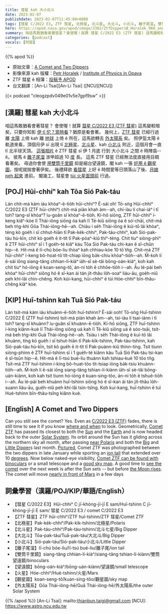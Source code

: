 ```yaml
---
title: 彗星 kah 大小北斗
date: 2023-02-07
publishdate: 2023-02-07T11:45:00+0800
tags: [彗星 C/2022 E3, ZTF 彗星, 北極星, 北斗星, 大北斗, 小北斗, 離子尾溜, 雙筒千里鏡, 細台望遠鏡, 火星, 觀星圖, 外太陽系]
hero: https://apod.nasa.gov/apod/image/2302/ZtfDippersB_Horalek_960_annotated.jpg
summary: 咱這馬敢猶看會著彗星？會使喔！就算 彗星 C/2022 E3 (ZTF 彗星) 這馬變較暗矣，只要你知影伊 tī 佗？當時看？猶原是看會著。
categories: [podcast]
vocals: [阿錕]
---
```


{{% apod %}}

- 原始文章：[A Comet and Two Dippers](https://apod.nasa.gov/apod/ap230207.html)
- 影像來源 kah 版權：[Petr Horalek](https://www.petrhoralek.com/#about-1) / [Institute of Physics in Opava](https://www.slu.cz/phys/en/)
- ZTF 彗星 ê 相簿：[投稿予 APOD](https://www.facebook.com/media/set/?set=a.172146088847310&type=3)
- 台文翻譯：[An-Li Tsai][An-Li Tsai] ([NCU][NCU])

{{< podcast "cleogzpdv049e01v5e7gpf9sw" >}}

## [漢羅] 彗星 kah 大小北斗
咱這馬敢猶看會著彗星？
會使喔！就算 [彗星 C/2022 E3 (ZTF 彗星)][C/2022 E3 (ZTF)] 這馬變較暗矣，只要你知影 [伊 tī 佗？當時看][where and when]？猶原是看會著。
幾何上，[ZTF 彗星][Comet ZTF] 已經行過離 [太陽][Sun] 上倚 kah 離 [地球][Earth] 上倚 ê 所在，這馬欲轉去 [外太陽系][Solar System] 矣。
照伊踅太陽 ê 軌道來看，頂個月伊 sī 出現 tī [北極星][near Polaris]、[北斗星][Big]、kah [小北斗][Little Dipper] 附近，這個月會一直 tī 北半球天頂。
[這張相片][Pictured] ê ZTF 彗星 sī 伊 1 月底 行到 大小北斗 之間 ê 時陣翕--ê。
彼馬 ê [離子尾溜][ion tail] 湠甲超過 10 [度][degrees] 長。
這馬 ZTF 彗星 已經無法度直接用目睭看著矣。
毋過你會使 [用雙筒千里鏡][Comet ZTF can be found with binoculars] 抑是細台望遠鏡，閣 kah 一張 [好用 ê 觀星圖][good sky map]，按呢就揣會著伊矣。
後禮拜欲 [看彗星][see the comet] 上好 ê 時間愛等日頭落山了後、[月娘 peh 起來][the Moon rises] 進前。
閣幾工，彗星會 [tùi 火星面頭前][nearly in front of Mars] 行過。


## [POJ] Hūi-chhiⁿ kah Tōa Sió Pak-táu
Lán chit-má kám iáu khòaⁿ-ē-tio̍h hūi-chhiⁿ?
Ē-sái o͘h!
Tō-sǹg Hūi-chhiⁿ C/2022 E3 (ZTF hūi-chhiⁿ) chit-má piàn khah àm--ah, chí-iàu lí chai-iáⁿ i tī toh? tang-sî khòaⁿ? iu-goân sī khòaⁿ-ē-tio̍h.
Kí-hô siōng, ZTF hūi-chhiⁿ í-keng kiâⁿ-kòe lī Thài-iông siōng óa kah lī Tē-kiû siōng óa ê só͘-chāi, chit-má beh tńg-khì Gōa Thài-iông-hē--ah.
Chiàu i se̍h Thài-iông ê kúi-tō lâi khòaⁿ, téng kò goe̍h i sī chhut-hiān tī Pak-ke̍k-chhiⁿ, Pak-táu-chhiⁿ, kah Sió-pak-táu hù-kīn, chit kò goe̍h ē it-ti̍t tī Pak-pòaⁿ-kiû thiⁿ-téng.
Chit tiuⁿ siòng-phìⁿ ê ZTF hūi-chhiⁿ sī i 1 goe̍h-té kiâⁿ kàu Tōa Sió Pak-táu chi-kan ê sî-chūn hip--ê.
Hit-má ê lī-chú bóe-liu thòaⁿ kah chhiau-kòe 10 tō͘ tn̂g.
Chit-má ZTF hūi-chhiⁿ í-keng bô-hoat-tō͘ ti̍t-chiap iōng ba̍k-chiu khòaⁿ-tio̍h--ah.
M̄-koh lí ē-sái iōng siang-tâng chhian-lí-kiàⁿ ia̍h-sī sè-tâi bōng-oán-kiàⁿ, koh kah chit tiuⁿ hó-iōng ê koan-seng-tô͘, án-ni to̍h ē chhōe-tio̍h i--ah.
Āu lé-pài beh khòaⁿ hūi-chhiⁿ siōng hó ê sî-kan ài tán ji̍t-thâu lo̍h-soaⁿ liáu-āu, goe̍h-niû peh khí-lâi chìn-chêng.
Koh kúi-kang, hūi-chhiⁿ ē tùi Hóe-chhiⁿ bīn-thâu-chêng kiâⁿ kòe.

## [KIP] Huī-tshinn kah Tuā Sió Pak-táu
Lán tsit-má kám iáu khuànn-ē-tio̍h huī-tshinn?
Ē-sái ooh!
Tō-sǹg Huī-tshinn C/2022 È (ZTF huī-tshinn) tsit-má piàn khah àm--ah, tsí-iàu lí tsai-iánn i tī toh? tang-sî khuànn? iu-guân sī khuànn-ē-tio̍h.
Kí-hô siōng, ZTF huī-tshinn í-king kiânn-kuè lī Thài-iông siōng uá kah lī Tē-kiû siōng uá ê sóo-tsāi, tsit-má beh tńg-khì Guā Thài-iông-hē--ah.
Tsiàu i se̍h Thài-iông ê kuí-tō lâi khuànn, tíng kò gue̍h i sī tshut-hiān tī Pak-ki̍k-tshinn, Pak-táu-tshinn, kah Sió-pak-táu hù-kīn, tsit kò gue̍h ē it-ti̍t tī Pak-puànn-kiû thinn-tíng.
Tsit tiunn siòng-phìnn ê ZTF huī-tshinn sī i 1 gue̍h-té kiânn kàu Tuā Sió Pak-táu tsi-kan ê sî-tsūn hip--ê.
Hit-má ê lī-tsú bué-liu thuànn kah tshiau-kuè 10 tōo tn̂g.
Tsit-má ZTF huī-tshinn í-king bô-huat-tōo ti̍t-tsiap iōng ba̍k-tsiu khuànn-tio̍h--ah.
M̄-koh lí ē-sái iōng siang-tâng tshian-lí-kiànn ia̍h-sī sè-tâi bōng-uán-kiànn, koh kah tsit tiunn hó-iōng ê kuan-sing-tôo, án-ni to̍h ē tshuē-tio̍h i--ah.
Āu lé-pài beh khuànn huī-tshinn siōng hó ê sî-kan ài tán ji̍t-thâu lo̍h-suann liáu-āu, gue̍h-niû peh khí-lâi tsìn-tsîng.
Koh kuí-kang, huī-tshinn ē tuì Hué-tshinn bīn-thâu-tsîng kiânn kuè.

## [English] A Comet and Two Dippers
Can you still see the comet?
Yes.
Even as [C/2022 E3 (ZTF)][C/2022 E3 (ZTF)] fades, there is still time to see it if you know [where and when][where and when] to look.
Geometrically, [Comet ZTF][Comet ZTF] has passed its closest to both the [Sun][Sun] and the [Earth][Earth] and is now headed back to the outer [Solar System][Solar System].
Its orbit around the Sun has it gliding across the northern sky all month, after passing [near Polaris][near Polaris] and both the [Big][Big] and [Little Dipper][Little Dipper]s last month.
[Pictured][Pictured], Comet ZTF was photographed between the two dippers in late January while sporting an [ion tail][ion tail] that extended over 10 [degrees][degrees].
Now below naked-eye visibility, [Comet ZTF can be found with binoculars][Comet ZTF can be found with binoculars] or a small telescope and a [good sky map][good sky map].
A good time to [see the comet][see the comet] over the next week is after the Sun sets -- but before [the Moon rises][the Moon rises].
The comet will move [nearly in front of Mars][nearly in front of Mars] in a few days

## 詞彙學習（漢羅/POJ/KIP/華語/English）
- 【彗星 C/2022 E3】Hūi-chhiⁿ C jī-khòng-jī-jī E sam/Huī-tshinn C jī-khòng-jī-jī E sam/ 彗星 C/2022 E3 / comet C/2022 E3
- 【ZTF 彗星】ZTF hūi-chhiⁿ/ZTF huī-tshinn/ZTF 彗星/Comet ZTF
- 【北極星】Pak-ke̍k-chhiⁿ/Pak-ki̍k-tshinn/北極星/Polaris
- 【北斗星】Pak-táu-chhiⁿ/Pak-táu-tshinn/北斗七星/Big Dipper
- 【大北斗】Tōa-pak-táu/Tuā-pak-táu/大北斗/Big Dipper
- 【小北斗】Sió-pak-táu/Sió-pak-táu/小北斗/Little Dipper
- 【離子尾溜】lī-chú bóe-liu/lī-tsú bué-liu/離子尾/ion tail
- 【雙筒千里鏡】siang-tâng chhian-lí-kiàⁿ/siang-tâng tshian-lí-kiànn/雙筒望遠鏡/binoculars
- 【望遠鏡】bōng-oán-kiàⁿ/bōng-uán-kiànn/望遠鏡/small telescope
- 【火星】Hóe-chhiⁿ/Hué-tshinn/火星/Mars
- 【觀星圖】koan-seng-tô͘/kuan-sing-tôo/觀星圖/sky map
- 【外太陽系】Gōa Thài-iông-hē/Guā Thài-iông-hē/外太陽系/the outer Solar System



{{% /apod %}}
[An-Li Tsai]: mailto:thianbun.taigi@gmail.com
[NCU]: https://www.astro.ncu.edu.tw

[copyright]: https://apod.nasa.gov/apod/fap/lib/about_apod.html#srapply
[License]: https://creativecommons.org/licenses/by/2.0/

[C/2022 E3 (ZTF)]:https://en.wikipedia.org/wiki/C/2022_E3_(ZTF)
[where and when]:https://www.shutterstock.com/image-photo/gray-tabby-cat-looking-craft-260nw-2150888687.jpg
[Comet ZTF]:https://apod.nasa.gov/apod/ap230109.html
[Sun]:https://solarsystem.nasa.gov/solar-system/sun/in-depth/
[Earth]:https://solarsystem.nasa.gov/planets/earth/overview/
[Solar System]:https://solarsystem.nasa.gov/solar-system/our-solar-system/in-depth/
[near Polaris]:https://apod.nasa.gov/apod/ap230203.html
[Big]:https://apod.nasa.gov/apod/ap130421.html
[Little Dipper]:https://earthsky.org/tonight/how-to-find-the-little-dipper/
[Pictured]:https://www.petrhoralek.com/?p=23393
[ion tail]:https://apod.nasa.gov/apod/ap200429.html
[degrees]:https://www.mathsisfun.com/geometry/degrees.html
[Comet ZTF can be found with binoculars]:https://skyandtelescope.org/astronomy-news/spot-circumpolar-comet-ztf-c-2022-e3-in-binoculars/
[good sky map]:https://skyandtelescope.org/astronomy-news/understanding-the-tails-of-comet-ztf-c-2022-e3/
[see the comet]:https://earthsky.org/astronomy-essentials/new-comet-might-get-bright-enough-for-binoculars/
[the Moon rises]:https://apod.nasa.gov/apod/ap211010.html
[nearly in front of Mars]:https://earthsky.org/tonight/mars-and-comet-2022-e3-ztf-february-10-11-2023/
